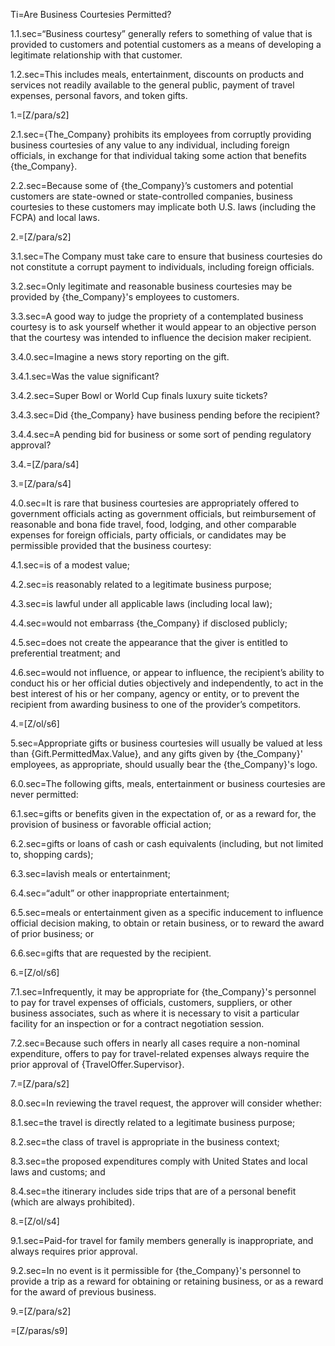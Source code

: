 Ti=Are Business Courtesies Permitted?

1.1.sec=“Business courtesy” generally refers to something of value that is provided to customers and potential customers as a means of developing a legitimate relationship with that customer.

1.2.sec=This includes meals, entertainment, discounts on products and services not readily available to the general public, payment of travel expenses, personal favors, and token gifts.  

1.=[Z/para/s2]

2.1.sec={The_Company} prohibits its employees from corruptly providing business courtesies of any value to any individual, including foreign officials, in exchange for that individual taking some action that benefits {the_Company}.

2.2.sec=Because some of {the_Company}’s customers and potential customers are state-owned or state-controlled companies, business courtesies to these customers may implicate both U.S. laws (including the FCPA) and local laws.

2.=[Z/para/s2]

3.1.sec=The Company must take care to ensure that business courtesies do not constitute a corrupt payment to individuals, including foreign officials.

3.2.sec=Only legitimate and reasonable business courtesies may be provided by {the_Company}'s employees to customers.

3.3.sec=A good way to judge the propriety of a contemplated business courtesy is to ask yourself whether it would appear to an objective person that the courtesy was intended to influence the decision maker recipient.

3.4.0.sec=Imagine a news story reporting on the gift.

3.4.1.sec=Was the value significant?

3.4.2.sec=Super Bowl or World Cup finals luxury suite tickets?

3.4.3.sec=Did {the_Company} have business pending before the recipient?

3.4.4.sec=A pending bid for business or some sort of pending regulatory approval? 

3.4.=[Z/para/s4]

3.=[Z/para/s4]

4.0.sec=It is rare that business courtesies are appropriately offered to government officials acting as government officials, but reimbursement of reasonable and bona fide travel, food, lodging, and other comparable expenses for foreign officials, party officials, or candidates may be permissible provided that the business courtesy:

4.1.sec=is of a modest value;

4.2.sec=is reasonably related to a legitimate business purpose;

4.3.sec=is lawful under all applicable laws (including local law);

4.4.sec=would not embarrass {the_Company} if disclosed publicly;

4.5.sec=does not create the appearance that the giver is entitled to preferential treatment; and

4.6.sec=would not influence, or appear to influence, the recipient’s ability to conduct his or her official duties objectively and independently, to act in the best interest of his or her company, agency or entity, or to prevent the recipient from awarding business to one of the provider’s competitors.

4.=[Z/ol/s6]

5.sec=Appropriate gifts or business courtesies will usually be valued at less than {Gift.PermittedMax.Value}, and any gifts given by {the_Company}' employees, as appropriate, should usually bear the {the_Company}'s logo.

6.0.sec=The following gifts, meals, entertainment or business courtesies are never permitted:

6.1.sec=gifts or benefits given in the expectation of, or as a reward for, the provision of business or favorable official action;

6.2.sec=gifts or loans of cash or cash equivalents (including, but not limited to, shopping cards); 

6.3.sec=lavish meals or entertainment;

6.4.sec=“adult” or other inappropriate entertainment;

6.5.sec=meals or entertainment given as a specific inducement to influence official decision making, to obtain or retain business, or to reward the award of prior business; or

6.6.sec=gifts that are requested by the recipient.

6.=[Z/ol/s6]

7.1.sec=Infrequently, it may be appropriate for {the_Company}'s personnel to pay for travel expenses of officials, customers, suppliers, or other business associates, such as where it is necessary to visit a particular facility for an inspection or for a contract negotiation session.

7.2.sec=Because such offers in nearly all cases require a non-nominal expenditure, offers to pay for travel-related expenses always require the prior approval of {TravelOffer.Supervisor}.

7.=[Z/para/s2]

8.0.sec=In reviewing the travel request, the approver will consider whether: 

8.1.sec=the travel is directly related to a legitimate business purpose;

8.2.sec=the class of travel is appropriate in the business context;

8.3.sec=the proposed expenditures comply with United States and local laws and customs; and

8.4.sec=the itinerary includes side trips that are of a personal benefit (which are always prohibited).

8.=[Z/ol/s4]

9.1.sec=Paid-for travel for family members generally is inappropriate, and always requires prior approval.

9.2.sec=In no event is it permissible for {the_Company}'s personnel to provide a trip as a reward for obtaining or retaining business, or as a reward for the award of previous business.

9.=[Z/para/s2]

=[Z/paras/s9]
